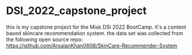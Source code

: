 # DSI_2022_capstone_project
this is my capstone project for the Misk DSI 2022 BootCamp. it's a content based skincare recommendation system.
the data set was collected from the following open source repo: https://github.com/ArsalanKhan0608/SkinCare-Recommender-System

